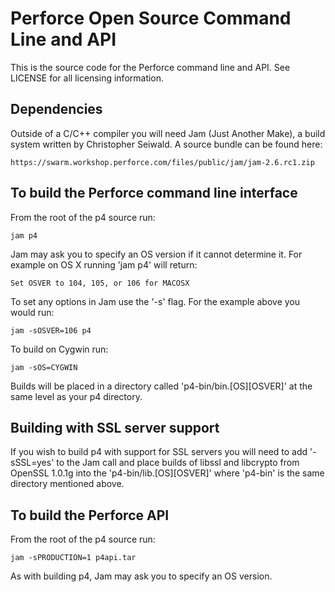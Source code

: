 # Perforce Open Source Command Line and API

This is the source code for the Perforce command line and API. See LICENSE
for all licensing information.


## Dependencies
Outside of a C/C++ compiler you will need Jam (Just Another Make), a build system
written by Christopher Seiwald. A source bundle can be found here: 

    https://swarm.workshop.perforce.com/files/public/jam/jam-2.6.rc1.zip


## To build the Perforce command line interface
From the root of the p4 source run:

    jam p4

Jam may ask you to specify an OS version if it cannot determine it. For example
on OS X running 'jam p4' will return:

    Set OSVER to 104, 105, or 106 for MACOSX 

To set any options in Jam use the '-s' flag. For the example above you would run:

    jam -sOSVER=106 p4

To build on Cygwin run:

    jam -sOS=CYGWIN

Builds will be placed in a directory called 'p4-bin/bin.[OS][OSVER]' at the same level as your p4 directory.


## Building with SSL server support
If you wish to build p4 with support for SSL servers you will need to add '-sSSL=yes'
to the Jam call and place builds of libssl and libcrypto from OpenSSL 1.0.1g
into the 'p4-bin/lib.[OS][OSVER]' where 'p4-bin' is the same directory mentioned above.


## To build the Perforce API
From the root of the p4 source run:

    jam -sPRODUCTION=1 p4api.tar

As with building p4, Jam may ask you to specify an OS version.

